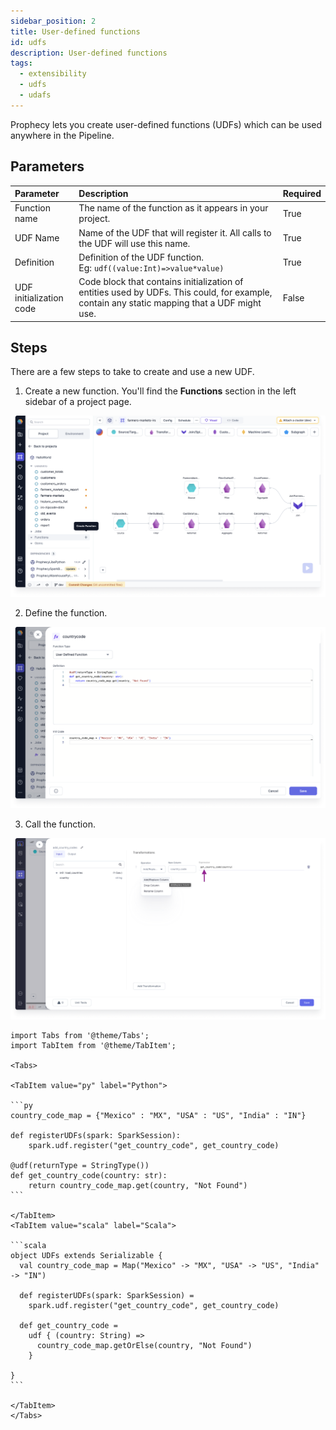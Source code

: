 ```yaml
---
sidebar_position: 2
title: User-defined functions
id: udfs
description: User-defined functions
tags:
  - extensibility
  - udfs
  - udafs
---
```


Prophecy lets you create user-defined functions (UDFs) which can be used anywhere in the Pipeline.

## Parameters

| Parameter               | Description                                                                                                                                 | Required |
| :---------------------- | :------------------------------------------------------------------------------------------------------------------------------------------ | :------- |
| Function name           | The name of the function as it appears in your project.                                                                                     | True     |
| UDF Name                | Name of the UDF that will register it. All calls to the UDF will use this name.                                                             | True     |
| Definition              | Definition of the UDF function. <br/> Eg: `udf((value:Int)=>value*value)`                                                                   | True     |
| UDF initialization code | Code block that contains initialization of entities used by UDFs. This could, for example, contain any static mapping that a UDF might use. | False    |

## Steps

There are a few steps to take to create and use a new UDF.

1. Create a new function. You'll find the **Functions** section in the left sidebar of a project page.

![Add a function to the pipeline](img/add-function.png)

2. Define the function.

![Define the function](img/define-function.png)

3. Call the function.

![Call the function](img/call-function.png)

````mdx-code-block
import Tabs from '@theme/Tabs';
import TabItem from '@theme/TabItem';

<Tabs>

<TabItem value="py" label="Python">

```py
country_code_map = {"Mexico" : "MX", "USA" : "US", "India" : "IN"}

def registerUDFs(spark: SparkSession):
    spark.udf.register("get_country_code", get_country_code)

@udf(returnType = StringType())
def get_country_code(country: str):
    return country_code_map.get(country, "Not Found")
```

</TabItem>
<TabItem value="scala" label="Scala">

```scala
object UDFs extends Serializable {
  val country_code_map = Map("Mexico" -> "MX", "USA" -> "US", "India" -> "IN")

  def registerUDFs(spark: SparkSession) =
    spark.udf.register("get_country_code", get_country_code)

  def get_country_code =
    udf { (country: String) =>
      country_code_map.getOrElse(country, "Not Found")
    }

}
```

</TabItem>
</Tabs>


````
